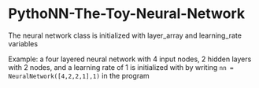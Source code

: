 # PythoNN-The-Toy-Neural-Network

The neural network class is initialized with layer_array and learning_rate variables

Example: a four layered neural network with 4 input nodes, 2 hidden layers with 2 nodes, and a learning rate of 1 is initialized with by writing `nn = NeuralNetwork([4,2,2,1],1)` in the program
